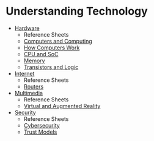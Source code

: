 # Understanding Technology

* [Hardware](hardware)
    * Reference Sheets
    * [Computers and Computing](https://ap.cs50.school/assets/pdfs/computers_and_computing.pdf)
    * [How Computers Work](https://ap.cs50.school/assets/pdfs/how_computers_work.pdf)
    * [CPU and SoC](https://ap.cs50.school/assets/pdfs/cpu_and_soc.pdf)
    * [Memory](https://ap.cs50.school/assets/pdfs/memory.pdf)
    * [Transistors and Logic](https://ap.cs50.school/assets/pdfs/transistors_and_logic.pdf)
* [Internet](internet)
    * Reference Sheets
    * [Routers](https://ap.cs50.school/assets/pdfs/routers.pdf)
* [Multimedia](multimedia)
    * Reference Sheets
    * [Virtual and Augmented Reality](https://ap.cs50.school/assets/pdfs/virtual_and_augmented_reality.pdf)
* [Security](security)
    * Reference Sheets
    * [Cybersecurity](https://ap.cs50.school/assets/pdfs/cybersecurity.pdf)
    * [Trust Models](https://ap.cs50.school/assets/pdfs/trust_models.pdf)
  
